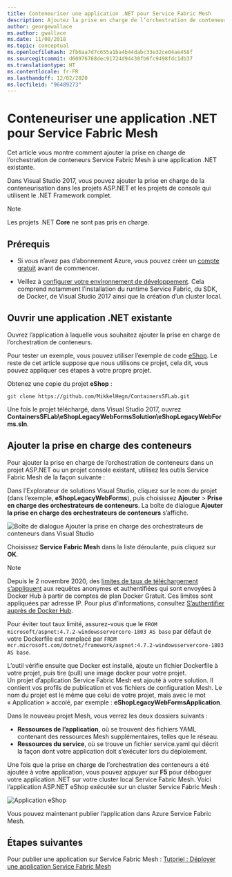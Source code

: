 ```yaml
---
title: Conteneuriser une application .NET pour Service Fabric Mesh
description: Ajoutez la prise en charge de l’orchestration de conteneurs Azure Service Fabric Mesh dans les projets de console et ASP.NET qui utilisent le .NET Framework complet.
author: georgewallace
ms.author: gwallace
ms.date: 11/08/2018
ms.topic: conceptual
ms.openlocfilehash: 2fb6aa7d7c655a1ba4b44dabc33e32ce04ae458f
ms.sourcegitcommit: d60976768dec91724d94430fb6fc9498fdc1db37
ms.translationtype: HT
ms.contentlocale: fr-FR
ms.lasthandoff: 12/02/2020
ms.locfileid: "96489273"
---
```

# <a name="containerize-an-existing-net-app-for-service-fabric-mesh"></a>Conteneuriser une application .NET pour Service Fabric Mesh

Cet article vous montre comment ajouter la prise en charge de l’orchestration de conteneurs Service Fabric Mesh à une application .NET existante.

Dans Visual Studio 2017, vous pouvez ajouter la prise en charge de la conteneurisation dans les projets ASP.NET et les projets de console qui utilisent le .NET Framework complet.

> [!NOTE]
> Les projets .NET **Core** ne sont pas pris en charge.

## <a name="prerequisites"></a>Prérequis

* Si vous n’avez pas d’abonnement Azure, vous pouvez créer un [compte gratuit](https://azure.microsoft.com/free/?WT.mc_id=A261C142F) avant de commencer.

* Veillez à [configurer votre environnement de développement](service-fabric-mesh-howto-setup-developer-environment-sdk.md). Cela comprend notamment l’installation du runtime Service Fabric, du SDK, de Docker, de Visual Studio 2017 ainsi que la création d’un cluster local.

## <a name="open-an-existing-net-app"></a>Ouvrir une application .NET existante

Ouvrez l’application à laquelle vous souhaitez ajouter la prise en charge de l’orchestration de conteneurs.

Pour tester un exemple, vous pouvez utiliser l’exemple de code [eShop](https://github.com/MikkelHegn/ContainersSFLab). Le reste de cet article suppose que nous utilisons ce projet, cela dit, vous pouvez appliquer ces étapes à votre propre projet.

Obtenez une copie du projet **eShop** :

```git
git clone https://github.com/MikkelHegn/ContainersSFLab.git
```

Une fois le projet téléchargé, dans Visual Studio 2017, ouvrez **ContainersSFLab\eShopLegacyWebFormsSolution\eShopLegacyWebForms.sln**.

## <a name="add-container-support"></a>Ajouter la prise en charge des conteneurs
 
Pour ajouter la prise en charge de l’orchestration de conteneurs dans un projet ASP.NET ou un projet console existant, utilisez les outils Service Fabric Mesh de la façon suivante :

Dans l’Explorateur de solutions Visual Studio, cliquez sur le nom du projet (dans l’exemple, **eShopLegacyWebForms**), puis choisissez **Ajouter** > **Prise en charge des orchestrateurs de conteneurs**.
La boîte de dialogue **Ajouter la prise en charge des orchestrateurs de conteneurs** s’affiche.

![Boîte de dialogue Ajouter la prise en charge des orchestrateurs de conteneurs dans Visual Studio](./media/service-fabric-mesh-howto-containerize-vs/add-container-orchestration-support.png)

Choisissez **Service Fabric Mesh** dans la liste déroulante, puis cliquez sur **OK**.


>[!NOTE]
> Depuis le 2 novembre 2020, des [limites de taux de téléchargement s’appliquent](https://docs.docker.com/docker-hub/download-rate-limit/) aux requêtes anonymes et authentifiées qui sont envoyées à Docker Hub à partir de comptes de plan Docker Gratuit. Ces limites sont appliquées par adresse IP. Pour plus d’informations, consultez [S’authentifier auprès de Docker Hub](../container-registry/buffer-gate-public-content.md#authenticate-with-docker-hub).
>
> Pour éviter tout taux limité, assurez-vous que le `FROM microsoft/aspnet:4.7.2-windowsservercore-1803 AS base` par défaut de votre Dockerfile est remplacé par `FROM mcr.microsoft.com/dotnet/framework/aspnet:4.7.2-windowsservercore-1803 AS base`.

L’outil vérifie ensuite que Docker est installé, ajoute un fichier Dockerfile à votre projet, puis tire (pull) une image docker pour votre projet.  
Un projet d’application Service Fabric Mesh est ajouté à votre solution. Il contient vos profils de publication et vos fichiers de configuration Mesh. Le nom du projet est le même que celui de votre projet, mais avec le mot « Application » accolé, par exemple : **eShopLegacyWebFormsApplication**. 

Dans le nouveau projet Mesh, vous verrez les deux dossiers suivants :
- **Ressources de l’application**, où se trouvent des fichiers YAML contenant des ressources Mesh supplémentaires, telles que le réseau.
- **Ressources du service**, où se trouve un fichier service.yaml qui décrit la façon dont votre application doit s’exécuter lors du déploiement.

Une fois que la prise en charge de l’orchestration des conteneurs a été ajoutée à votre application, vous pouvez appuyer sur **F5** pour déboguer votre application .NET sur votre cluster local Service Fabric Mesh. Voici l’application ASP.NET eShop exécutée sur un cluster Service Fabric Mesh : 

![Application eShop](./media/service-fabric-mesh-howto-containerize-vs/eshop-running.png)

Vous pouvez maintenant publier l’application dans Azure Service Fabric Mesh.

## <a name="next-steps"></a>Étapes suivantes

Pour publier une application sur Service Fabric Mesh : [Tutoriel : Déployer une application Service Fabric Mesh](service-fabric-mesh-tutorial-deploy-service-fabric-mesh-app.md)